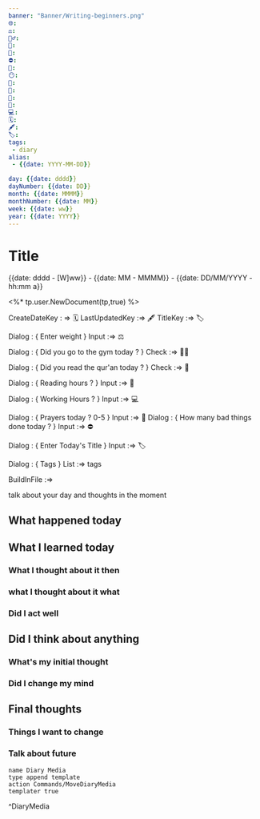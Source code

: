 ```yaml
---
banner: "Banner/Writing-beginners.png"
🌐: 
⚖️: 
🏋️‍♂️: 
📖: 
📕:
⛔: 
🕌: 
😶: 
🥞:
🍱:
🍴:
🍵:
💻:
🗓️:
🖋️:
🏷️: 
tags: 
 - diary
alias: 
 - {{date: YYYY-MM-DD}}

day: {{date: dddd}} 
dayNumber: {{date: DD}} 
month: {{date: MMMM}} 
monthNumber: {{date: MM}} 
week: {{date: ww}}
year: {{date: YYYY}}
---
```

# Title
{{date: dddd - [W]ww}} - {{date: MM - MMMM}} - {{date: DD/MM/YYYY - hh:mm a}}

<%* tp.user.NewDocument(tp,true) %>

CreateDateKey : => 🗓️
LastUpdatedKey :=> 🖋️
TitleKey :=> 🏷️


Dialog : {
Enter weight
}
Input :=> ⚖️

Dialog : {
Did you go to the gym today ?
}
Check :=> 🏋️‍♂️

Dialog : {
Did you read the qur'an today ? 
}
Check :=> 📖

Dialog : {
Reading hours ?
}
Input :=> 📕

Dialog : {
Working Hours ?
}
Input :=> 💻

Dialog : {
Prayers today ? 0-5
}
Input :=> 🕌
Dialog : {
How many bad things done today ?
}
Input :=> ⛔

Dialog : {
Enter Today's Title
}
Input :=> 🏷️

Dialog : {
Tags
}
List :=> tags

BuildInFile :=>

talk about your day and thoughts in the moment

## What happened today 

## What I learned today
### What I thought about it then

### what I thought about it what

### Did I act well 

## Did I think about anything 
### What's my initial thought 

### Did I change my mind

## Final thoughts

### Things I want to change

### Talk about future


```button
name Diary Media
type append template
action Commands/MoveDiaryMedia
templater true
```
^DiaryMedia